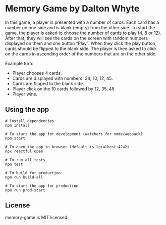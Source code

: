 # Memory Game by Dalton Whyte

In this game, a player is presented with a number of cards. Each card has a number on one side and is blank (empty) from the other side. To start the game, the player is asked to choose the number of cards to play (4, 8 or 12). After that, they will see the cards on the screen with random numbers displayed on them and one button “Play”.
When they click the play button, cards should be flipped to the blank side. The player is then asked to click on the cards in ascending order of the numbers that are on the other side.

Example turn:

- Player chooses 4 cards.
- Cards are displayed with numbers: 34, 10, 12, 45.
- Cards are flipped to the blank side.
- Player click on the 10 cards followed by 12, 35, 45
- Player wins.

## Using the app

```
# Install dependencies
npm install

# To start the app for development (watchers for node/webpack)
npm start

# To open the app in browser (default is localhost:4242)
npx reactful open

# To run all tests
npm test

# To build for production
npm run build-all

# To start the app for production
npm run prod-start
```

## License

memory-game is MIT licensed
